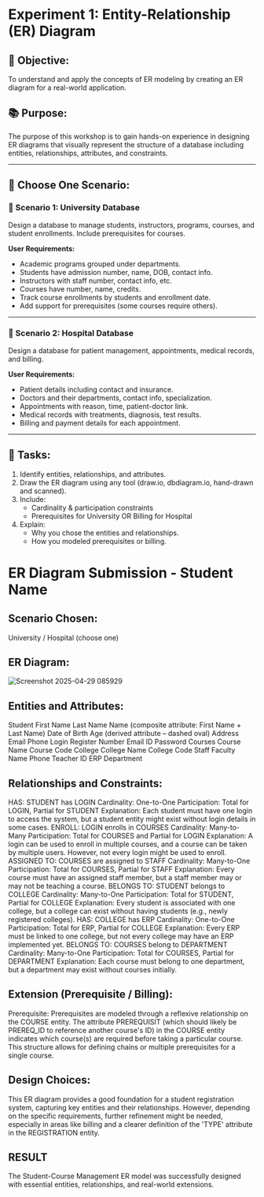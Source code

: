 # Experiment 1: Entity-Relationship (ER) Diagram

## 🎯 Objective:
To understand and apply the concepts of ER modeling by creating an ER diagram for a real-world application.

## 📚 Purpose:
The purpose of this workshop is to gain hands-on experience in designing ER diagrams that visually represent the structure of a database including entities, relationships, attributes, and constraints.

---

## 🧪 Choose One Scenario:

### 🔹 Scenario 1: University Database
Design a database to manage students, instructors, programs, courses, and student enrollments. Include prerequisites for courses.

**User Requirements:**
- Academic programs grouped under departments.
- Students have admission number, name, DOB, contact info.
- Instructors with staff number, contact info, etc.
- Courses have number, name, credits.
- Track course enrollments by students and enrollment date.
- Add support for prerequisites (some courses require others).

---

### 🔹 Scenario 2: Hospital Database
Design a database for patient management, appointments, medical records, and billing.

**User Requirements:**
- Patient details including contact and insurance.
- Doctors and their departments, contact info, specialization.
- Appointments with reason, time, patient-doctor link.
- Medical records with treatments, diagnosis, test results.
- Billing and payment details for each appointment.

---

## 📝 Tasks:
1. Identify entities, relationships, and attributes.
2. Draw the ER diagram using any tool (draw.io, dbdiagram.io, hand-drawn and scanned).
3. Include:
   - Cardinality & participation constraints
   - Prerequisites for University OR Billing for Hospital
4. Explain:
   - Why you chose the entities and relationships.
   - How you modeled prerequisites or billing.

# ER Diagram Submission - Student Name

## Scenario Chosen:
University / Hospital (choose one)

## ER Diagram:
![Screenshot 2025-04-29 085929](https://github.com/user-attachments/assets/ac677582-bc37-48f4-9f37-2429dff4775a)


## Entities and Attributes:
Student
First Name
Last Name
Name (composite attribute: First Name + Last Name)
Date of Birth
Age (derived attribute – dashed oval)
Address
Email
Phone
Login
Register Number
Email ID
Password
Courses
Course Name
Course Code
College
College Name
College Code
Staff
Faculty Name
Phone
Teacher ID
ERP
Department

## Relationships and Constraints:

HAS: STUDENT has LOGIN
Cardinality: One-to-One
Participation: Total for LOGIN, Partial for STUDENT
Explanation: Each student must have one login to access the system, but a student entity might exist without login details in some cases.
ENROLL: LOGIN enrolls in COURSES
Cardinality: Many-to-Many
Participation: Total for COURSES and Partial for LOGIN
Explanation: A login can be used to enroll in multiple courses, and a course can be taken by multiple users. However, not every login might be used to enroll.
ASSIGNED TO: COURSES are assigned to STAFF
Cardinality: Many-to-One
Participation: Total for COURSES, Partial for STAFF
Explanation: Every course must have an assigned staff member, but a staff member may or may not be teaching a course.
BELONGS TO: STUDENT belongs to COLLEGE
Cardinality: Many-to-One
Participation: Total for STUDENT, Partial for COLLEGE
Explanation: Every student is associated with one college, but a college can exist without having students (e.g., newly registered colleges).
HAS: COLLEGE has ERP
Cardinality: One-to-One
Participation: Total for ERP, Partial for COLLEGE
Explanation: Every ERP must be linked to one college, but not every college may have an ERP implemented yet.
BELONGS TO: COURSES belong to DEPARTMENT
Cardinality: Many-to-One
Participation: Total for COURSES, Partial for DEPARTMENT
Explanation: Each course must belong to one department, but a department may exist without courses initially.

## Extension (Prerequisite / Billing):
Prerequisite: Prerequisites are modeled through a reflexive relationship on the COURSE entity. The attribute
PREREQUISIT (which should likely be PREREQ_ID to reference another course's ID) in the COURSE entity indicates which course(s)
are required before taking a particular course. This structure allows for defining chains or multiple prerequisites for a single course.

## Design Choices:
This ER diagram provides a good foundation for a student registration system, capturing key entities and their relationships.
However, depending on the specific requirements, further refinement might be needed, especially in areas like billing and a clearer
definition of the 'TYPE' attribute in the REGISTRATION entity.
## RESULT
The Student-Course Management ER model was successfully designed with essential entities, relationships, and real-world extensions.
